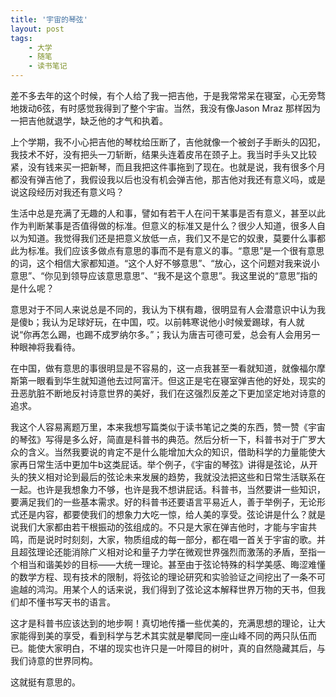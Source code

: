```yaml
---
title: '宇宙的琴弦'
layout: post
tags:
    - 大学
    - 随笔
    - 读书笔记
---
```


差不多去年的这个时候，有个人给了我一把吉他，于是我常常呆在寝室，心无旁骛地拨动6弦，有时感觉我得到了整个宇宙。当然，我没有像Jason Mraz 那样因为一把吉他就退学，缺乏他的才气和执着。

上个学期，我不小心把吉他的琴枕给压断了，吉他就像一个被刽子手断头的囚犯，我技术不好，没有把头一刀斩断，结果头连着皮吊在颈子上。我当时手头又比较紧，没有钱来买一把新琴，而且我把这件事拖到了现在。也就是说，我有很多个月都没有弹吉他了，我假设我以后也没有机会弹吉他，那吉他对我还有意义吗，或是说这段经历对我还有意义吗？

生活中总是充满了无趣的人和事，譬如有若干人在问干某事是否有意义，甚至以此作为判断某事是否值得做的标准。但意义的标准又是什么？很少人知道，很多人自以为知道。我觉得我们还是把意义放低一点，我们又不是它的奴隶，莫要什么事都此为标准。我们应该多做点有意思的事而不是有意义的事。“意思”是一个很有意思的词，这个相信大家都知道。“这个人好不够意思”、“放心，这个问题对我来说小意思”、“你见到领导应该意思意思”、“我不是这个意思”。我这里说的“意思”指的是什么呢？

意思对于不同人来说总是不同的，我认为下棋有趣，很明显有人会潜意识中认为我是傻b；我认为足球好玩，在中国，哎。以前韩寒说他小时候爱踢球，有人就说“你再怎么踢，也踢不成罗纳尔多。”；我认为唐吉可德可爱，总会有人会用另一种眼神将我看待。

在中国，做有意思的事很明显是不容易的，这一点我甚至一看就知道，就像福尔摩斯第一眼看到华生就知道他去过阿富汗。但这正是宅在寝室弹吉他的好处，现实的丑恶肮脏不断地反衬诗意世界的美好，我们在这强烈反差之下更加坚定地对诗意的追求。

我这个人容易离题万里，本来我想写篇类似于读书笔记之类的东西，赞一赞《宇宙的琴弦》写得是多么好，简直是科普书的典范。然后分析一下，科普书对于广罗大众的含义。当然我要说的肯定不是什么能增加大众的知识，借助科学的力量能使大家再日常生活中更加牛b这类屁话。举个例子，《宇宙的琴弦》讲得是弦论，从开头的狭义相对论到最后的弦论未来发展的趋势，我就没法把这些和日常生活联系在一起。也许是我想象力不够，也许是我不想讲屁话。科普书，当然要讲一些知识，要满足我们的一些基本需求。好的科普书还要语言平易近人，善于举例子，无论形式还是内容，都要使我们的想象力大吃一惊，给人美的享受。弦论讲是什么？就是说我们大家都由若干根振动的弦组成的。不只是大家在弹吉他时，才能与宇宙共鸣，而是说时时刻刻，大家，物质组成的每一部分，都在唱一首关于宇宙的歌。并且超弦理论还能消除广义相对论和量子力学在微观世界强烈而激荡的矛盾，至指一个相当和谐美妙的目标——大统一理论。甚至由于弦论特殊的科学美感、晦涩难懂的数学方程、现有技术的限制，将弦论的理论研究和实验验证之间挖出了一条不可逾越的鸿沟。用某个人的话来说，我们得到了弦论这本解释世界万物的天书，但我们却不懂书写天书的语言。

这才是科普书应该达到的地步啊！真切地传播一些优美的，充满思想的理论，让大家能得到美的享受，看到科学与艺术其实就是攀爬同一座山峰不同的两只队伍而已。能使大家明白，不堪的现实也许只是一叶障目的树叶，真的自然隐藏其后，与我们诗意的世界同构。

这就挺有意思的。
